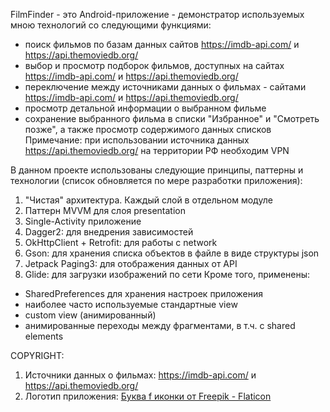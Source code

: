 FilmFinder - это Android-приложение - демонстратор используемых мною технологий со следующими функциями:
- поиск фильмов по базам данных сайтов https://imdb-api.com/ и https://api.themoviedb.org/
- выбор и просмотр подборок фильмов, доступных на сайтах https://imdb-api.com/ и https://api.themoviedb.org/
- переключение между источниками данных о фильмах - сайтами https://imdb-api.com/ и https://api.themoviedb.org/
- просмотр детальной информации о выбранном фильме
- сохранение выбранного фильма в списки "Избранное" и "Смотреть позже", а также просмотр содержимого данных списков
Примечание: при использовании источника данных https://api.themoviedb.org/ на территории РФ необходим VPN
 
В данном проекте использованы следующие принципы, паттерны и технологии (список обновляется по мере разработки приложения):
1. "Чистая" архитектура. Каждый слой в отдельном модуле
2. Паттерн MVVM для слоя presentation
3. Single-Activity приложение
4. Dagger2: для внедрения зависимостей
5. OkHttpClient + Retrofit: для работы с network
6. Gson: для хранения списка объектов в файле в виде структуры json
7. Jetpack Paging3: для отображения данных от API
8. Glide: для загрузки изображений по сети
Кроме того, применены:
- SharedPreferences для хранения настроек приложения
- наиболее часто используемые стандартные view
- custom view (анимированный)
- анимированные переходы между фрагментами, в т.ч. c shared elements

COPYRIGHT:
1. Источники данных о фильмах: https://imdb-api.com/ и https://api.themoviedb.org/
2. Логотип приложения: 
<a href="https://www.flaticon.com/ru/free-icons/-f" title="буква f иконки">Буква f иконки от Freepik - Flaticon</a>
